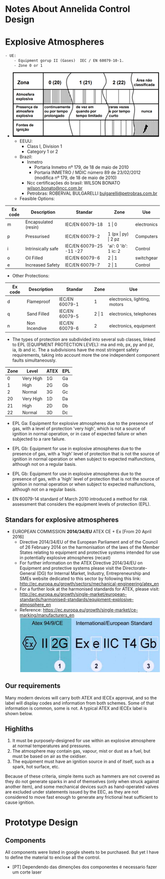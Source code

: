 # Notes About Annelida Control Design 
# Explosive Atmospheres 
    - UE:
        - Equipment gorup II (Gases)  IEC / EN 60079-10-1.  
        - Zone 0 or 1 
- ![](2018-03-13-16-12-02.png)
    - EEUU:
        - Class I, Division 1 
        - Category 1 or 2
    - Brazil:
        - Inmetro 
            - Portaria Inmetro nº 179, de 18 de maio de 2010 
            - Portaria INMETRO / MDIC número 89 de 23/02/2012 (modifica  nº 179, de 18 de maio de 2010)
        - Ncc certificações do brasil: WILSON BONATO wilson.bonato@ncc.com.br
        - Petrobras: ROBERVAL BULGARELLI bulgarelli@petrobras.com.br
    - Feasible Options:

| Ex code | Description          | Standar                 | Zone                  | Use         |
| ------- | -------------------- | ----------------------- | --------------------- | ----------- |
| m       | Encapsulated (resin) | IEC/EN 60079-18         | 1 \| 0                | electronics |
| p       | Pressurised          | IEC/EN 60079-2          | 1 (px \| py) \| 2 pz  | Computers   |
| i       | Intrinsically safe   | IEC/EN 60079-25 -11 -27 | 'ai': 0 'ib': 1 ic: 2 | Control     |
| o       | Oil Filled           | IEC/EN 60079-6          | 2 \| 1                | switchgear  |
| e       | Increased Safety     | IEC/EN 60079-7          | 2 \| 1                | Control     |

   - Other Protections:

| Ex code | Description   | Standar        | Zone   | Use                           |
| ------- | ------------- | -------------- | ------ | ----------------------------- |
| d       | Flameproof    | IEC/EN 60079-1 | 1      | electronics, lighting, motors |
| q       | Sand Filled   | IEC/EN 60079-5 | 2 \| 1 | electronics, telephones       |
| n       | Non Incendive | IEC/EN 60079-6 | 2      | electronics, equipment        |

- The types of protection are subdivided into several sub classes, linked to EPL (EQUIPMENT PROTECTION LEVEL): ma and mb, px, py and pz, ia, ib and ic. The a subdivisions have the most stringent safety requirements, taking into account more the one independent component faults simultaneously.

| Zone | Level     | ATEX | EPL |
| ---- | --------- | ---- | --- |
| 0    | Very High | 1G   | Ga  |
| 1    | High      | 2G   | Gb  |
| 2    | Normal    | 3G   | Gc  |
| 20   | Very High | 1D   | Da  |
| 21   | High      | 2D   | Db  |
| 22   | Normal    | 3D   | Dc  |

- EPL Ga: Equipment for explosive atmospheres due to the presence of gas, with a level of
protection 'very high', which is not a source of ignition in normal operation, or in case of expected
failure or when subjected to a rare failure.

- EPL Gb: Equipment for use in explosive atmospheres due to the presence of gas, with a 'high'
level of protection that is not the source of ignition in normal operation or when subject to expected
malfunctions, although not on a regular basis.

- EPL Gb: Equipment for use in explosive atmospheres due to the presence of gas, with a 'high'
level of protection that is not the source of ignition in normal operation or when subject to expected
malfunctions, although not on a regular basis.

- EN 60079-14 standard of March 2010 introduced a method for risk assessment that considers the
equipment levels of protection (EPL).



## Standars for explosive atmospheres


* EUROPEAN COMMISSION **2014/34/EU** ATEX CE + Ex [From 20 April 2016]
    * Directive 2014/34/EU of the European Parliament and of the Council of 26 February 2014 on the harmonisation of the laws of the Member States relating to equipment and protective systems intended for use in potentially explosive atmospheres (recast)
    * For further information on the ATEX Directive 2014/34/EU on Equipment and protective systems please visit the Directorate-General (DG) for Internal Market, Industry, Entrepreneurship and SMEs website dedicated to this sector by following this link: http://ec.europa.eu/growth/sectors/mechanical-engineering/atex_en
    * For a further look at the harmonised standards for ATEX, please visit: http://ec.europa.eu/growth/single-market/european-standards/harmonised-standards/equipment-explosive-atmosphere_en
    * Reference: https://ec.europa.eu/growth/single-market/ce-marking/manufacturers_en
![](2018-03-07-12-42-33.png)

## Our requirements

Many modern devices will carry both ATEX and IECEx approval, and so the label will display codes and information from both schemes. Some of that information is common, some is not. A typical ATEX and IECEx label is shown below.

## Highliths 

1. It must be purposely-designed for use within an explosive atmosphere at normal temperatures and pressures.
2. The atmosphere may contain gas, vapour, mist or dust as a fuel, but must be based on air as the oxidiser. 
3. The equipment must have an ignition source in and of itself, such as a spark, hot surface, etc.

Because of these criteria, simple items such as hammers are not covered as they do not generate sparks in and of themselves (only when struck against another item), and some mechanical devices such as hand-operated valves are excluded under statements issued by the EEC, as they are not considered to move fast enough to generate any frictional heat sufficient to cause ignition. 


# Prototype Design

## Components

All components were listed in google sheets to be purchased.
But yet I have to define the material to enclose all the control.

- [PT] Dependendo das dimenções dos componentes é necessario fazer um corte laser

